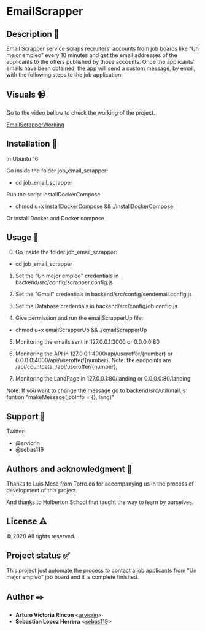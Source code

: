 # EmailScrapper

## Description :book:

Email Scrapper service scraps recruiters' accounts from job boards like "Un mejor empleo" every 10 minutes and get the email addresses of the applicants to the offers published by those accounts. Once the applicants' emails have been obtained, the app will send a custom message, by email, with the following steps to the job application.

  
## Visuals :video_camera:

Go to the video bellow to check the working of the project.

  [EmailScrapperWorking](https://www.youtube.com/watch?v=FoQe3cGh-aQ)

## Installation :floppy_disk:

In Ubuntu 16:

Go inside the folder job_email_scrapper:

- cd job_email_scrapper

Run the script installDockerCompose

- chmod u+x installDockerCompose && ./installDockerCompose

Or install Docker and Docker compose


## Usage :open_file_folder:

0. Go inside the folder job_email_scrapper:

- cd job_email_scrapper
 
1. Set the "Un mejor empleo" credentials in backend/src/config/scrapper.config.js 

2. Set the "Gmail" credentials in backend/src/config/sendemail.config.js

3. Set the Database credentials in backend/src/config/db.config.js

4. Give permission and run the emailScrapperUp file:

- chmod u+x emailScrapperUp && ./emailScrapperUp

5. Monitoring the emails sent in 127.0.0.1:3000 or 0.0.0.0:80

6. Monitoring the API in 127.0.0.1:4000/api/useroffer/{number} or 0.0.0.0:4000/api/useroffer/{number}. Note: the endpoints are /api/countdata, /api/useroffer/{number},

7. Monitoring the LandPage in 127.0.0.1:80/landing or 0.0.0.0:80/landing

Note: If you want to change the message go to backend/src/util/mail.js funtion "makeMessage(jobInfo =  {},  lang)"

## Support :email:

Twitter:

- @arvicrin
- @sebas119

## Authors and acknowledgment :school:

Thanks to Luis Mesa from Torre.co for accompanying us in the process of development of this project.

And thanks to Holberton School that taught the way to learn by ourselves.

## License :warning:

:copyright: 2020 All rights reserved.

## Project status :white_check_mark:

This project just automate the process to contact a job applicants from "Un mejor empleo" job board and it is complete finished.

## Author :black_nib:

* __Arturo Victoria Rincon__ <[arvicrin](https://github.com/arvicrin)>
* __Sebastian Lopez Herrera__ <[sebas119](https://github.com/sebas119)>
